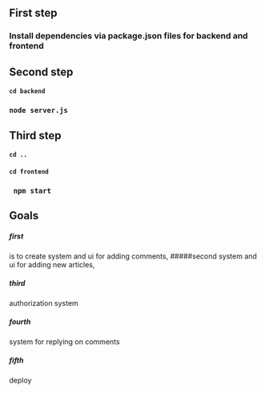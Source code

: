 ## First step
### Install dependencies via package.json files for backend and frontend

## Second step
#### `cd backend`
### `node server.js`

## Third step
#### `cd ..`
#### `cd frontend`
### ` npm start`

## Goals
##### first
 is to create system and ui for adding comments, 
#####second 
system and ui for adding new articles, 
##### third 
authorization system
##### fourth
system for replying on comments
##### fifth 
deploy